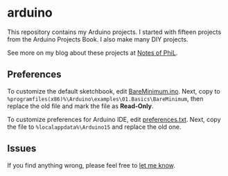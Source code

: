 # arduino

This repository contains my Arduino projects. I started with fifteen projects from the Arduino Projects Book. I also make many DIY projects.

See more on my blog about these projects at [Notes of PhiL](https://philectron.github.io/categories/#Arduino).

## Preferences

To customize the default sketchbook, edit [BareMinimum.ino](/preferences/BareMinimum/BareMinimum.ino). Next, copy to `%programfiles(x86)%\Arduino\examples\01.Basics\BareMinimum`, then replace the old file and mark the file as **Read-Only**.

To customize preferences for Arduino IDE, edit [preferences.txt](/preferences/preferences.txt). Next, copy the file to `%localappdata%\Arduino15` and replace the old one.

## Issues

If you find anything wrong, please feel free to [let me know](https://github.com/philectron/arduino/issues/new).
